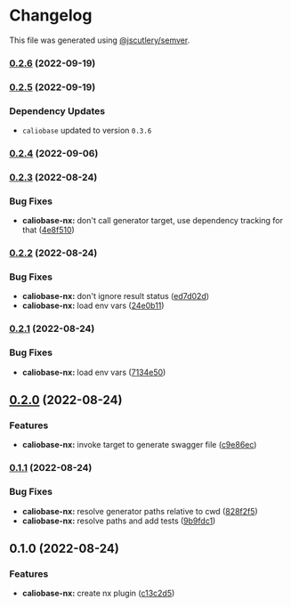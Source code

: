 # Changelog

This file was generated using [@jscutlery/semver](https://github.com/jscutlery/semver).

### [0.2.6](https://github.com/justicointeractive/caliobase/compare/caliobase-nx-0.2.5...caliobase-nx-0.2.6) (2022-09-19)

### [0.2.5](https://github.com/justicointeractive/caliobase/compare/caliobase-nx-0.2.4...caliobase-nx-0.2.5) (2022-09-19)

### Dependency Updates

* `caliobase` updated to version `0.3.6`
### [0.2.4](https://github.com/justicointeractive/caliobase/compare/caliobase-nx-0.2.3...caliobase-nx-0.2.4) (2022-09-06)

### [0.2.3](https://github.com/justicointeractive/caliobase/compare/caliobase-nx-0.2.2...caliobase-nx-0.2.3) (2022-08-24)


### Bug Fixes

* **caliobase-nx:** don't call generator target, use dependency tracking for that ([4e8f510](https://github.com/justicointeractive/caliobase/commit/4e8f510fa0500dd7e0176856b7bee13b851605bc))

### [0.2.2](https://github.com/justicointeractive/caliobase/compare/caliobase-nx-0.2.1...caliobase-nx-0.2.2) (2022-08-24)


### Bug Fixes

* **caliobase-nx:** don't ignore result status ([ed7d02d](https://github.com/justicointeractive/caliobase/commit/ed7d02d13eb3340686050222a04a31f988edbe23))
* **caliobase-nx:** load env vars ([24e0b11](https://github.com/justicointeractive/caliobase/commit/24e0b11448852cd0d7f6110d585cac271a568c1d))

### [0.2.1](https://github.com/justicointeractive/caliobase/compare/caliobase-nx-0.2.0...caliobase-nx-0.2.1) (2022-08-24)


### Bug Fixes

* **caliobase-nx:** load env vars ([7134e50](https://github.com/justicointeractive/caliobase/commit/7134e50148d48c02da2c240c14ba6e87f51d03d2))

## [0.2.0](https://github.com/justicointeractive/caliobase/compare/caliobase-nx-0.1.1...caliobase-nx-0.2.0) (2022-08-24)


### Features

* **caliobase-nx:** invoke target to generate swagger file ([c9e86ec](https://github.com/justicointeractive/caliobase/commit/c9e86ec2e8aa33db67bede415c756b97961fa2c9))

### [0.1.1](https://github.com/justicointeractive/caliobase/compare/caliobase-nx-0.1.0...caliobase-nx-0.1.1) (2022-08-24)


### Bug Fixes

* **caliobase-nx:** resolve generator paths relative to cwd ([828f2f5](https://github.com/justicointeractive/caliobase/commit/828f2f55fff671491287746f0684199a61190d1d))
* **caliobase-nx:** resolve paths and add tests ([9b9fdc1](https://github.com/justicointeractive/caliobase/commit/9b9fdc15fda73703b08fce401ffd34e091936273))

## 0.1.0 (2022-08-24)


### Features

* **caliobase-nx:** create nx plugin ([c13c2d5](https://github.com/justicointeractive/caliobase/commit/c13c2d5a1da97234dd81fbf74643f62da8d8fc48))
